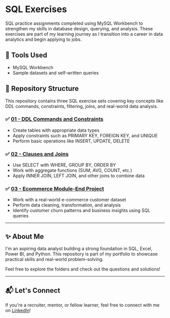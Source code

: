 # SQL Exercises

SQL practice assignments completed using MySQL Workbench to strengthen my skills in database design, querying, and analysis. These exercises are part of my learning journey as I transition into a career in data analytics and begin applying to jobs.

## 🔧 Tools Used
- MySQL Workbench
- Sample datasets and self-written queries

## 📁 Repository Structure

This repository contains three SQL exercise sets covering key concepts like DDL commands, constraints, filtering, joins, and real-world data analysis.

### ✅ [01 - DDL Commands and Constraints](./01_DDL_Commands_and_Constraints)
- Create tables with appropriate data types
- Apply constraints such as PRIMARY KEY, FOREIGN KEY, and UNIQUE
- Perform basic operations like INSERT, UPDATE, DELETE

### ✅ [02 - Clauses and Joins](./02_Clauses_and_Joins)
- Use SELECT with WHERE, GROUP BY, ORDER BY
- Work with aggregate functions (SUM, AVG, COUNT, etc.)
- Apply INNER JOIN, LEFT JOIN, and other joins to combine data

### ✅ [03 - Ecommerce Module-End Project](./03_Ecommerce_Module_End_Project)
- Work with a real-world e-commerce customer dataset
- Perform data cleaning, transformation, and analysis
- Identify customer churn patterns and business insights using SQL queries

---

## ✨ About Me

I'm an aspiring data analyst building a strong foundation in SQL, Excel, Power BI, and Python. This repository is part of my portfolio to showcase practical skills and real-world problem-solving.

Feel free to explore the folders and check out the questions and solutions!

---

## 📬 Let's Connect

If you're a recruiter, mentor, or fellow learner, feel free to connect with me on [LinkedIn](https://www.linkedin.com/in/fathima-shnz/)!

